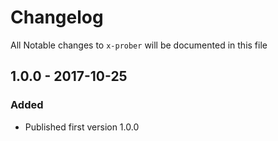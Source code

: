 # Changelog

All Notable changes to `x-prober` will be documented in this file

## 1.0.0 - 2017-10-25
### Added
- Published first version 1.0.0
